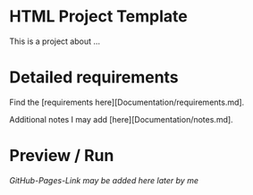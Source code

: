 # HTML Project Template

This is a project about ...

# Detailed requirements

Find the [requirements here][Documentation/requirements.md].

Additional notes I may add [here][Documentation/notes.md].

# Preview / Run 

*GitHub-Pages-Link may be added here later by me*